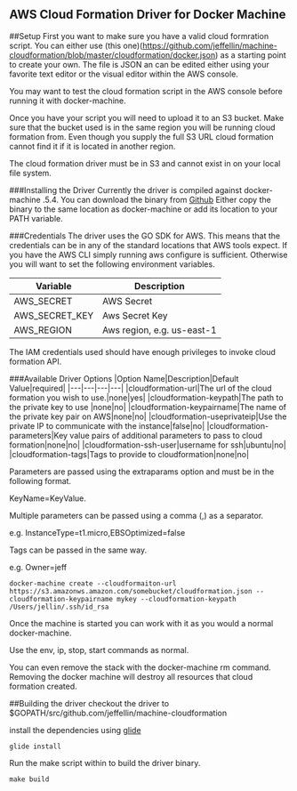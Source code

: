 AWS Cloud Formation Driver for Docker Machine
---

##Setup
First you want to make sure you have a valid cloud formration script. You can either use (this one)(https://github.com/jeffellin/machine-cloudformation/blob/master/cloudformation/docker.json) as a starting point to create your own.  The file is JSON an can be edited either using your favorite text editor or the visual editor within the AWS console.

You may want to test the cloud formation script in the AWS console before running it with docker-machine.

Once you have your script you will need to upload it to an S3 bucket.  Make sure that the bucket used is in the same region you will be running cloud formation from. Even though you supply the full S3 URL cloud formation cannot find it if it is located in another region.

The cloud formation driver must be in S3 and cannot exist in on your local file system.

###Installing the Driver
Currently the driver is compiled against docker-machine .5.4. You can download the binary from [Github](https://github.com/jeffellin/machine-cloudformation/releases)  Either copy the binary to the same location as docker-machine or  add its location to your PATH variable.

###Credentials
The driver uses the GO SDK for AWS.  This means that the credentials can be in any of the standard locations that AWS tools expect.  If you have the AWS CLI simply running aws configure is sufficient. Otherwise you will want to set the following environment variables.

|Variable|Description|
|---|---|
|AWS_SECRET|AWS Secret|
|AWS_SECRET_KEY|Aws Secret Key|
|AWS_REGION| Aws region, e.g. us-east-1|

The IAM credentials used should have enough privileges to invoke cloud formation API.

###Available Driver Options
|Option Name|Description|Default Value|required|
|---|---|---|---|
|cloudformation-url|The url of the cloud formation you wish to use.|none|yes|
|cloudformation-keypath|The path to the private key to use |none|no|
|cloudformation-keypairname|The name of the private key pair on AWS|none|no|
|cloudformation-useprivateip|Use the private IP to communicate with the instance|false|no|
|cloudformation-parameters|Key value pairs of additional parameters to pass to cloud formation|none|no|
|cloudformation-ssh-user|username for ssh|ubuntu|no|
|cloudformation-tags|Tags to provide to cloudformation|none|no|

Parameters are passed using the extraparams option and must be in the following format.

KeyName=KeyValue.  

Multiple parameters can be passed using a comma (,) as a separator.

e.g. InstanceType=t1.micro,EBSOptimized=false

Tags can be passed in the same way.

e.g. Owner=jeff

```
docker-machine create --cloudformaiton-url https://s3.amazonws.amazon.com/somebucket/cloudformation.json --cloudformation-keypairname mykey --cloudformation-keypath /Users/jellin/.ssh/id_rsa
```

Once the machine is started you can work with it as you would a normal docker-machine.

Use the env, ip, stop, start commands as normal.

You can even remove the stack with the docker-machine rm command.  Removing the docker machine will destroy all resources that cloud formation created.

##Building the driver
checkout the driver to $GOPATH/src/github.com/jeffellin/machine-cloudformation

install the dependencies using [glide](https://github.com/Masterminds/glide)

    glide install

Run the make script within to build the driver binary.

    make build
